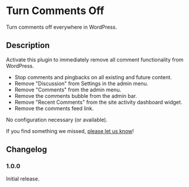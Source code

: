 # Turn Comments Off

Turn comments off everywhere in WordPress.

## Description

Activate this plugin to immediately remove all comment functionality from WordPress.

* Stop comments and pingbacks on all existing and future content.
* Remove "Discussion" from Settings in the admin menu.
* Remove "Comments" from the admin menu.
* Remove the comments bubble from the admin bar.
* Remove "Recent Comments" from the site activity dashboard widget.
* Remove the comments feed link.

No configuration necessary (or available).

If you find something we missed, [please let us know](https://github.com/happyprime/turn-comments-off)!

## Changelog

### 1.0.0

Initial release.

